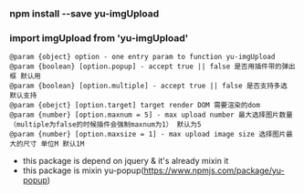### npm install --save yu-imgUpload
### import imgUpload from 'yu-imgUpload'

    @param {object} option - one entry param to function yu-imgUpload
    @param {boolean} [option.popup] - accept true || false 是否用插件带的弹出框 默认用
    @param {boolean} [option.multiple] - accept true || false 是否支持多选 默认支持
    @param {obejct} [option.target] target render DOM 需要渲染的dom
    @param {number} [option.maxnum = 5] - max upload number 最大选择图片数量 （multiple为false的时候插件会强制maxnum为1） 默认为5
    @param {number} [option.maxsize = 1] - max upload image size 选择图片最大的尺寸 单位M 默认1M


* this package is depend on jquery & it's already mixin it
* this package is mixin yu-popup(https://www.npmjs.com/package/yu-popup)
